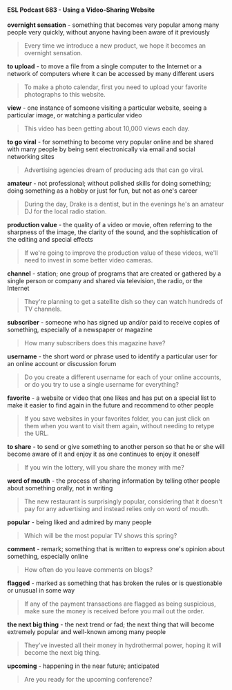 #### ESL Podcast 683 - Using a Video-Sharing Website

**overnight sensation** - something that becomes very popular among many
people very quickly, without anyone having been aware of it previously

> Every time we introduce a new product, we hope it becomes an overnight
sensation.

**to upload** - to move a file from a single computer to the Internet or a network of
computers where it can be accessed by many different users

> To make a photo calendar, first you need to upload your favorite photographs to
this website.

**view** - one instance of someone visiting a particular website, seeing a particular
image, or watching a particular video

> This video has been getting about 10,000 views each day.

**to go viral** - for something to become very popular online and be shared with
many people by being sent electronically via email and social networking sites

> Advertising agencies dream of producing ads that can go viral.

**amateur** - not professional; without polished skills for doing something; doing
something as a hobby or just for fun, but not as one's career

> During the day, Drake is a dentist, but in the evenings he's an amateur DJ for
the local radio station.

**production value** - the quality of a video or movie, often referring to the
sharpness of the image, the clarity of the sound, and the sophistication of the
editing and special effects

> If we're going to improve the production value of these videos, we'll need to
invest in some better video cameras.

**channel** - station; one group of programs that are created or gathered by a
single person or company and shared via television, the radio, or the Internet

> They're planning to get a satellite dish so they can watch hundreds of TV
channels.

**subscriber** - someone who has signed up and/or paid to receive copies of
something, especially of a newspaper or magazine

> How many subscribers does this magazine have?

**username** - the short word or phrase used to identify a particular user for an
online account or discussion forum

> Do you create a different username for each of your online accounts, or do you
try to use a single username for everything?

**favorite** - a website or video that one likes and has put on a special list to make
it easier to find again in the future and recommend to other people

> If you save websites in your favorites folder, you can just click on them when
you want to visit them again, without needing to retype the URL.

**to share** - to send or give something to another person so that he or she will
become aware of it and enjoy it as one continues to enjoy it oneself

> If you win the lottery, will you share the money with me?

**word of mouth** - the process of sharing information by telling other people about
something orally, not in writing

> The new restaurant is surprisingly popular, considering that it doesn't pay for
any advertising and instead relies only on word of mouth.

**popular** - being liked and admired by many people

> Which will be the most popular TV shows this spring?

**comment** - remark; something that is written to express one's opinion about
something, especially online

> How often do you leave comments on blogs?

**flagged** - marked as something that has broken the rules or is questionable or
unusual in some way

> If any of the payment transactions are flagged as being suspicious, make sure
the money is received before you mail out the order.

**the next big thing** - the next trend or fad; the next thing that will become
extremely popular and well-known among many people

> They've invested all their money in hydrothermal power, hoping it will become
the next big thing.

**upcoming** - happening in the near future; anticipated

> Are you ready for the upcoming conference?

